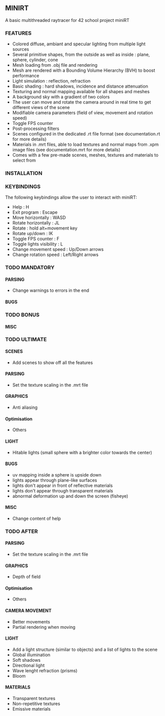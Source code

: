 ## MINIRT

A basic multithreaded raytracer for 42 school project miniRT


### FEATURES

- Colored diffuse, ambiant and specular lighting from multiple light sources
- Several primitive shapes, from the outside as well as inside : plane, sphere, cylinder, cone
- Mesh loading from .obj file and rendering
- Mesh are rendered with a Bounding Volume Hierarchy (BVH) to boost performance
- Light simulation : reflection, refraction
- Basic shading : hard shadows, incidence and distance attenuation
- Texturing and normal mapping available for all shapes and meshes
- A background sky with a gradient of two colors
- The user can move and rotate the camera around in real time to get different views of the scene
- Modifiable camera parameters (field of view, movement and rotation speed)
- Toggle FPS counter
- Post-processing filters
- Scenes configured in the dedicated .rt file format (see documentation.rt for more details)
- Materials in .mrt files, able to load textures and normal maps from .xpm image files (see documentation.mrt for more details)
- Comes with a few pre-made scenes, meshes, textures and materials to select from

### INSTALLATION

### KEYBINDINGS

The following keybindings allow the user to interact with miniRT:

- Help : H
- Exit program : Escape
- Move horizontally : WASD
- Rotate horizontally : JL
- Rotate : hold alt+movement key
- Rotate up/down : IK
- Toggle FPS counter : F
- Toggle lights visibility : L
- Change movement speed : Up/Down arrows
- Change rotation speed : Left/Right arrows


### TODO MANDATORY

#### PARSING
- Change warnings to errors in the end

#### BUGS


### TODO BONUS

#### MISC


### TODO ULTIMATE

#### SCENES
- Add scenes to show off all the features

#### PARSING
- Set the texture scaling in the .mrt file

#### GRAPHICS
- Anti aliasing

#### Optimisation
- Others

#### LIGHT
- Hitable lights (small sphere with a brighter color towards the center)

#### BUGS
- uv mapping inside a sphere is upside down
- lights appear through plane-like surfaces
- lights don't appear in front of reflective materials
- lights don't appear through transparent materials
- abnormal deformation up and down the screen (fisheye)

#### MISC
- Change content of help


### TODO AFTER

#### PARSING
- Set the texture scaling in the .mrt file

#### GRAPHICS
- Depth of field

#### Optimisation
- Others

#### CAMERA MOVEMENT
- Better movements
- Partial rendering when moving

#### LIGHT
- Add a light structure (similar to objects) and a list of lights to the scene
- Global illumination
- Soft shadows
- Directional light
- Wave lenght refraction (prisms)
- Bloom

#### MATERIALS
- Transparent textures
- Non-repetitive textures
- Emissive materials
